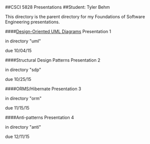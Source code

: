 ##CSCI 5828 Presentations
##Student: Tyler Behm

This directory is the parent directory for my Foundations of Software Engineering presentations.

####[Design-Oriented UML Diagrams](https://github.com/trekbaum/present/blob/master/uml/README.md)
Presentation 1 

in directory "uml"

due 10/04/15

####Structural Design Patterns
Presentation 2

in directory "sdp"

due 10/25/15

####ORMS/Hibernate 
Presentation 3

in directory "orm"

due 11/15/15

####Anti-patterns
Presentation 4

in directory "anti"

due 12/11/15
